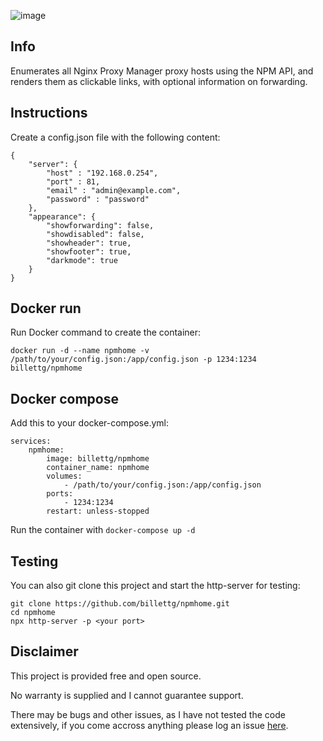 ![image](https://github.com/billettg/npmhome/assets/3407237/b260331a-7023-4003-8ca8-b3d4f841c979)

## Info

Enumerates all Nginx Proxy Manager proxy hosts using the NPM API, and renders them as clickable links, with optional information on forwarding.

## Instructions

Create a config.json file with the following content:

```
{
    "server": {
        "host" : "192.168.0.254",
        "port" : 81,
        "email" : "admin@example.com", 
        "password" : "password"
    },
    "appearance": {
        "showforwarding": false,
        "showdisabled": false,
        "showheader": true,
        "showfooter": true,
        "darkmode": true
    }
}
```

## Docker run

Run Docker command to create the container:

```docker run -d --name npmhome -v /path/to/your/config.json:/app/config.json -p 1234:1234 billettg/npmhome```

## Docker compose

Add this to your docker-compose.yml:

```
services:
    npmhome:
        image: billettg/npmhome
        container_name: npmhome
        volumes:
            - /path/to/your/config.json:/app/config.json
        ports:
            - 1234:1234
        restart: unless-stopped
```

Run the container with ```docker-compose up -d```

## Testing

You can also git clone this project and start the http-server for testing:

```
git clone https://github.com/billettg/npmhome.git
cd npmhome
npx http-server -p <your port>
```

## Disclaimer

This project is provided free and open source.

No warranty is supplied and I cannot guarantee support.

There may be bugs and other issues, as I have not tested the code extensively, if you come accross anything please log an issue [here]([url](https://github.com/billettg/npmhome/)https://github.com/billettg/npmhome/issues).
